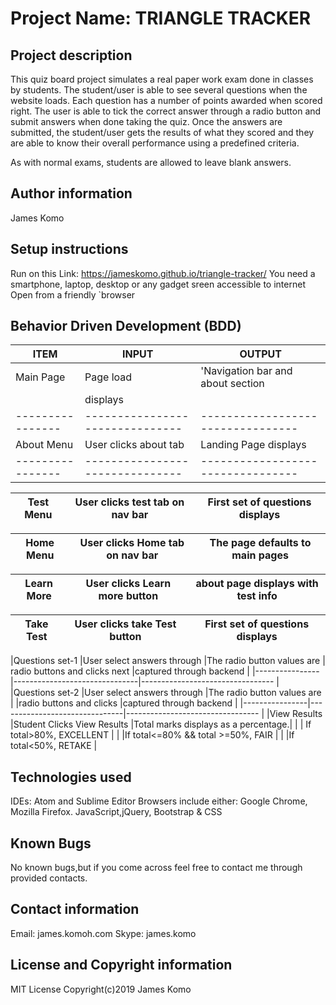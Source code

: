 # **Project Name: TRIANGLE TRACKER**

## **Project description**
This quiz board project simulates a real paper work exam done in classes by students. 
The student/user is able to see several questions when the website loads.
Each question has a number of points awarded when scored right. 
The user is able to tick the correct answer through a radio button and submit answers when done taking the quiz. Once the answers are submitted, the student/user gets the results of what they scored and they are able to know their overall performance using a predefined criteria. 

As with normal exams, students are allowed to leave blank answers.


## **Author information**

James Komo


## **Setup instructions**

Run on this Link: https://jameskomo.github.io/triangle-tracker/
You need a smartphone, laptop, desktop or any gadget sreen accessible to internet
Open from a friendly `browser


## **Behavior Driven Development (BDD)**

| ITEM           |INPUT                          |OUTPUT                     	       |
|----------------|-------------------------------|---------------------------------    |
|Main Page	 |  Page load	                 |'Navigation bar and about section    |
|						 |displays			       |
|----------------|-------------------------------|---------------------------------    |
|About Menu      |User clicks about tab          |Landing Page displays                |
|----------------|-------------------------------|---------------------------------    |

|Test Menu       |User clicks test tab on nav bar|First set of questions displays      |
|----------------|-------------------------------|---------------------------------    |

|Home Menu       |User clicks Home tab on nav bar|The page defaults to main pages      |
|----------------|-------------------------------|---------------------------------    |
   
|Learn More      |User clicks Learn more button  |about page displays with test info   |
|----------------|-------------------------------|---------------------------------    |
   
|Take Test       |User clicks take Test button   |First set of questions displays      |
|----------------|-------------------------------|---------------------------------    |

|Questions set-1 |User select answers through 	 |The radio button values are 	       |
		  radio buttons and clicks next  |captured through backend 	       |
|----------------|-------------------------------|---------------------------------    | 
|Questions set-2 |User select answers through 	 |The radio button values are 	       |
		 |radio buttons and clicks 	 |captured through backend	       |
|----------------|-------------------------------|---------------------------------    |
|View Results	 |Student Clicks View Results 	 |Total marks displays as a percentage.|
		 |				 | If total>80%, EXCELLENT             |
		 |				 |If total<=80% && total >=50%, FAIR   | 
		 |				 |If total<50%, RETAKE	 	       |




## **Technologies used**

IDEs: Atom and Sublime Editor
Browsers include either: Google Chrome, Mozilla Firefox.
JavaScript,jQuery, Bootstrap & CSS


## **Known Bugs**

No known bugs,but if you come across feel free to contact me through provided contacts.


## **Contact information**

Email: james.komoh.com Skype: james.komo



## **License and Copyright information**

MIT License
Copyright(c)2019 James Komo
